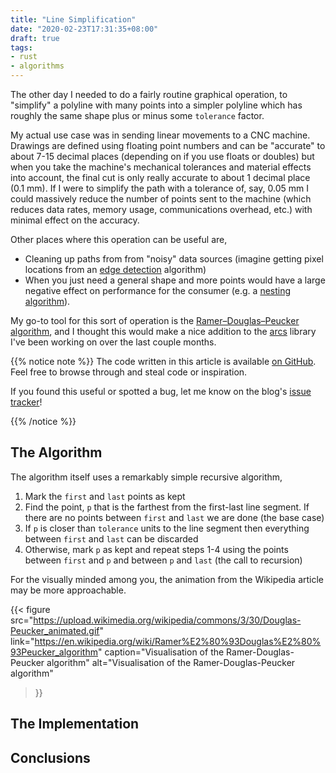 ```yaml
---
title: "Line Simplification"
date: "2020-02-23T17:31:35+08:00"
draft: true
tags:
- rust
- algorithms
---
```


The other day I needed to do a fairly routine graphical operation, to
"simplify" a polyline with many points into a simpler polyline which has
roughly the same shape plus or minus some `tolerance` factor.

My actual use case was in sending linear movements to a CNC machine. Drawings
are defined using floating point numbers and can be "accurate" to about 7-15
decimal places (depending on if you use floats or doubles) but when you take
the machine's mechanical tolerances and material effects into account, the
final cut is only really accurate to about 1 decimal place (0.1 mm). If I
were to simplify the path with a tolerance of, say, 0.05 mm I could massively
reduce the number of points sent to the machine (which reduces data rates,
memory usage, communications overhead, etc.) with minimal effect on the
accuracy.

Other places where this operation can be useful are,

- Cleaning up paths from from "noisy" data sources (imagine getting pixel
  locations from an [edge detection][edge-detection] algorithm)
- When you just need a general shape and more points would have a large
  negative effect on performance for the consumer (e.g. a [nesting
  algorithm][nesting]).

My go-to tool for this sort of operation is the [Ramer–Douglas–Peucker
algorithm][wiki], and I thought this would make a nice addition to the
[arcs][arcs] library I've been working on over the last couple months.

{{% notice note %}}
The code written in this article is available [on GitHub][repo]. Feel free to
browse through and steal code or inspiration.

If you found this useful or spotted a bug, let me know on the blog's
[issue tracker][issue]!

[repo]: https://github.com/Michael-F-Bryan/arcs
[issue]: https://github.com/Michael-F-Bryan/adventures.michaelfbryan.com
{{% /notice %}}

## The Algorithm

The algorithm itself uses a remarkably simple recursive algorithm,

1. Mark the `first` and `last` points as kept
2. Find the point, `p` that is the farthest from the first-last line segment.
   If there are no points between `first` and `last` we are done (the base case)
3. If `p` is closer than `tolerance` units to the line segment then
   everything between `first` and `last` can be discarded
4. Otherwise, mark `p` as kept and repeat steps 1-4 using the points between
   `first` and `p` and between `p` and `last` (the call to recursion)

For the visually minded among you, the animation from the Wikipedia article may
be more approachable.

{{< figure
    src="https://upload.wikimedia.org/wikipedia/commons/3/30/Douglas-Peucker_animated.gif"
    link="https://en.wikipedia.org/wiki/Ramer%E2%80%93Douglas%E2%80%93Peucker_algorithm"
    caption="Visualisation of the Ramer-Douglas-Peucker algorithm"
    alt="Visualisation of the Ramer-Douglas-Peucker algorithm"
>}}

## The Implementation

## Conclusions

[nesting]: https://en.wikipedia.org/wiki/Nesting_(process)
[wiki]: https://en.wikipedia.org/wiki/Ramer%E2%80%93Douglas%E2%80%93Peucker_algorithm
[arcs]: https://github.com/Michael-F-Bryan/arcs
[edge-detection]: https://en.wikipedia.org/wiki/Edge_detection